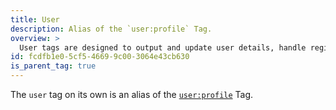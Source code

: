 ```yaml
---
title: User
description: Alias of the `user:profile` Tag.
overview: >
  User tags are designed to output and update user details, handle registration and authentication, and more.
id: fcdfb1e0-5cf5-4669-9c00-3064e43cb630
is_parent_tag: true
---
```

The `user` tag on its own is an alias of the [`user:profile`](/tags/user-profile) Tag.
